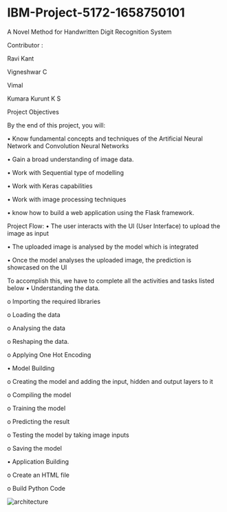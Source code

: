 # IBM-Project-5172-1658750101
A Novel Method for Handwritten Digit Recognition System

Contributor :

Ravi Kant

Vigneshwar C

Vimal

Kumara Kurunt K S



Project Objectives

By the end of this project, you will:

•	Know fundamental concepts and techniques of the Artificial Neural Network and Convolution Neural Networks

•	Gain a broad understanding of image data.

•	Work with Sequential type of modelling

•	Work with Keras capabilities

•	Work with image processing techniques

•	know how to build a web application using the Flask framework.

Project Flow:
•	The user interacts with the UI (User Interface) to upload the image as input

•	The uploaded image is analysed by the model which is integrated

•	Once the model analyses the uploaded image, the prediction is showcased on the UI


To accomplish this, we have to complete all the activities and tasks listed below
•	Understanding the data.

o	Importing the required libraries

o	Loading the data

o	Analysing the data

o	Reshaping the data.

o	Applying One Hot Encoding


•	Model Building

o	 Creating the model and adding the input, hidden and output layers to it

o	Compiling the model

o	Training the model

o	 Predicting the result

o	Testing the model by taking image inputs

o	Saving the model


•	Application Building

o	Create an HTML file

o	Build Python Code

![architecture](https://user-images.githubusercontent.com/113790168/190867471-dd2aa38f-c5df-40eb-854b-0364deb0a4a4.png)


